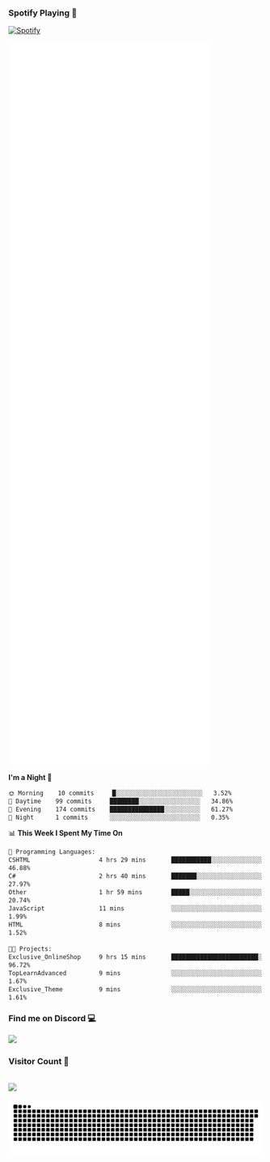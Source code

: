 ### Spotify Playing 🎵
[![Spotify](https://spotify-livestats-callme-milad.vercel.app/api/spotify)](https://open.spotify.com/user/314mrt6dxn5cqoxklh3thbwlr6by)

<img align="center" src="/github-metrics.svg" alt="Metrics" width="400">

<!--START_SECTION:waka-->
**I'm a Night 🦉** 

```text
🌞 Morning    10 commits     █░░░░░░░░░░░░░░░░░░░░░░░░   3.52% 
🌆 Daytime    99 commits     ████████░░░░░░░░░░░░░░░░░   34.86% 
🌃 Evening    174 commits    ███████████████░░░░░░░░░░   61.27% 
🌙 Night      1 commits      ░░░░░░░░░░░░░░░░░░░░░░░░░   0.35%

```


📊 **This Week I Spent My Time On** 

```text
💬 Programming Languages: 
CSHTML                   4 hrs 29 mins       ███████████░░░░░░░░░░░░░░   46.88% 
C#                       2 hrs 40 mins       ███████░░░░░░░░░░░░░░░░░░   27.97% 
Other                    1 hr 59 mins        █████░░░░░░░░░░░░░░░░░░░░   20.74% 
JavaScript               11 mins             ░░░░░░░░░░░░░░░░░░░░░░░░░   1.99% 
HTML                     8 mins              ░░░░░░░░░░░░░░░░░░░░░░░░░   1.52%

🐱‍💻 Projects: 
Exclusive_OnlineShop     9 hrs 15 mins       ████████████████████████░   96.72% 
TopLearnAdvanced         9 mins              ░░░░░░░░░░░░░░░░░░░░░░░░░   1.67% 
Exclusive_Theme          9 mins              ░░░░░░░░░░░░░░░░░░░░░░░░░   1.61%

```


<!--END_SECTION:waka-->

### Find me on Discord 💻
<a href="https://discord.gg/pQVcABAxAy" rel="nofollow"> 
  <img src="https://discord.c99.nl/widget/theme-3/977957889358573609.png" data-canonical-src="https://discord.c99.nl/widget/theme-3/977957889358573609.png" style="max-width: 100%;"></a>

### Visitor Count 🔢
<p align="left"> 
  <br>
  <img src="https://profile-counter.glitch.me/callme-devil/count.svg" />
</p>

<img src="https://github.com/callme-devil/callme-devil/blob/output/github-contribution-grid-snake.svg" alt="snake" style="max-width: 100%;">
